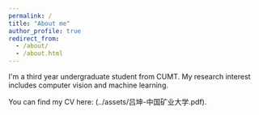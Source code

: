 ```yaml
---
permalink: /
title: "About me"
author_profile: true
redirect_from: 
  - /about/
  - /about.html
---
```


I'm a third year undergraduate student from CUMT. My research interest includes computer vision and machine learning.

You can find my CV here: (../assets/吕坤-中国矿业大学.pdf).

